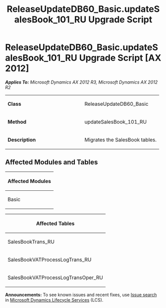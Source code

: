 ﻿---
title: ReleaseUpdateDB60_Basic.updateSalesBook_101_RU Upgrade Script
TOCTitle: ReleaseUpdateDB60_Basic.updateSalesBook_101_RU Upgrade Script
ms:assetid: 0be791e1-215a-9254-dd84-78feda85c9aa
ms:mtpsurl: https://msdn.microsoft.com/en-us/library/JJ735660(v=AX.60)
ms:contentKeyID: 49706571
ms.date: 05/18/2015
mtps_version: v=AX.60
---

# ReleaseUpdateDB60\_Basic.updateSalesBook\_101\_RU Upgrade Script [AX 2012]


_**Applies To:** Microsoft Dynamics AX 2012 R3, Microsoft Dynamics AX 2012 R2_

<table>
<colgroup>
<col style="width: 50%" />
<col style="width: 50%" />
</colgroup>
<tbody>
<tr class="odd">
<td><p><strong>Class</strong></p></td>
<td><p>ReleaseUpdateDB60_Basic</p></td>
</tr>
<tr class="even">
<td><p><strong>Method</strong></p></td>
<td><p>updateSalesBook_101_RU</p></td>
</tr>
<tr class="odd">
<td><p><strong>Description</strong></p></td>
<td><p>Migrates the SalesBook tables.</p></td>
</tr>
</tbody>
</table>


## Affected Modules and Tables

<table>
<colgroup>
<col style="width: 100%" />
</colgroup>
<thead>
<tr class="header">
<th><p>Affected Modules</p></th>
</tr>
</thead>
<tbody>
<tr class="odd">
<td><p>Basic</p></td>
</tr>
</tbody>
</table>


<table>
<colgroup>
<col style="width: 100%" />
</colgroup>
<thead>
<tr class="header">
<th><p>Affected Tables</p></th>
</tr>
</thead>
<tbody>
<tr class="odd">
<td><p>SalesBookTrans_RU</p></td>
</tr>
<tr class="even">
<td><p>SalesBookVATProcessLogTrans_RU</p></td>
</tr>
<tr class="odd">
<td><p>SalesBookVATProcessLogTransOper_RU</p></td>
</tr>
</tbody>
</table>

  
**Announcements:** To see known issues and recent fixes, use [Issue search](http://go.microsoft.com/fwlink/?linkid=389258) in [Microsoft Dynamics Lifecycle Services](http://go.microsoft.com/fwlink/?linkid=306505) (LCS).

